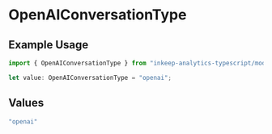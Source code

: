 # OpenAIConversationType

## Example Usage

```typescript
import { OpenAIConversationType } from "inkeep-analytics-typescript/models/components";

let value: OpenAIConversationType = "openai";
```

## Values

```typescript
"openai"
```